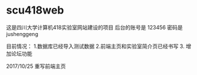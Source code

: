 # scu418web
这是四川大学计算机418实验室网站建设的项目
后台的账号是 123456 
密码是 jushenggeng

目前情况：
1.数据库已经导入测试数据
2.前端主页和实验室简介页已经书写
3. 增加论坛功能

2017/10/25 重写前端主页
